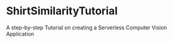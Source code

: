 # ShirtSimilarityTutorial
A step-by-step Tutorial on creating a Serverless Computer Vision Application
